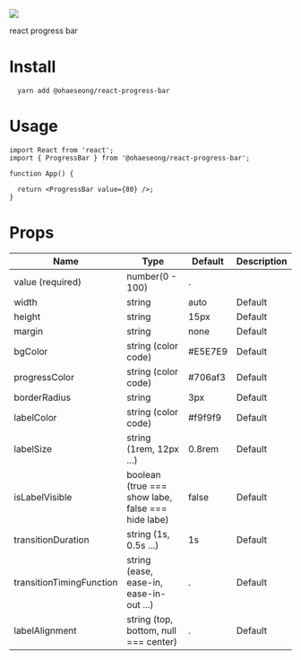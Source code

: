 ![](https://images.velog.io/images/alskt0419/post/7517c720-e26c-4b7c-82f0-c16fb1652ea2/progress_preview.gif)

react progress bar

# Install 
```
  yarn add @ohaeseong/react-progress-bar
```

# Usage

```
import React from 'react';
import { ProgressBar } from '@ohaeseong/react-progress-bar';

function App() {

  return <ProgressBar value={80} />;
}

```

# Props
| Name | Type | Default | Description |
| ------ | --- | --- | ------- |
| value (required)|  number(0 - 100)    |.    |         |
| width | string |  auto  | Default |
| height | string |  15px  | Default |
| margin | string |  none  | Default |
| bgColor | string (color code) |  #E5E7E9  | Default |
| progressColor | string (color code) |  #706af3  | Default |
| borderRadius | string |  3px  | Default |
| labelColor |  string (color code) |  #f9f9f9  | Default |
| labelSize | string (1rem, 12px ...) |  0.8rem  | Default |
| isLabelVisible | boolean (true === show labe, false === hide labe) |  false  | Default |
| transitionDuration | string (1s, 0.5s ...) |  1s  | Default ||    progressColor   |.    |.    | Default |
| transitionTimingFunction |string (ease, ease-in, ease-in-out ...) |.    | Default |
| labelAlignment | string (top, bottom, null === center) |.    | Default |






